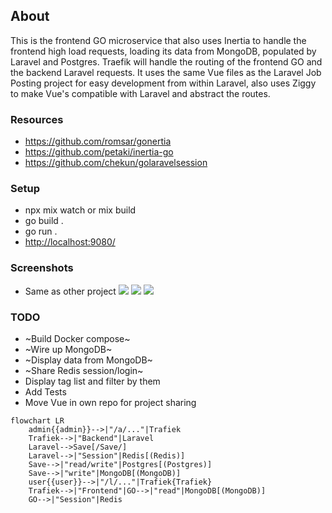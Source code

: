 ## About 

This is the frontend GO microservice that also uses Inertia to handle the frontend high load requests, loading its data from MongoDB, populated by Laravel and Postgres. Traefik will handle the routing of the frontend GO and the backend Laravel requests. It uses the same Vue files as the Laravel Job Posting project for easy development from within Laravel, also uses Ziggy to make Vue's compatible with Laravel and abstract the routes.

### Resources
- https://github.com/romsar/gonertia
- https://github.com/petaki/inertia-go
- https://github.com/chekun/golaravelsession

### Setup
- npx mix watch or mix build
- go build .
- go run .
- [http://localhost:9080/](http://localhost:9080/)

### Screenshots
- Same as other project
![](./readme/list.png)
![](./readme/create.png)
![](./readme/view.png)

### TODO
- ~Build Docker compose~
- ~Wire up MongoDB~
- ~Display data from MongoDB~
- ~Share Redis session/login~
- Display tag list and filter by them
- Add Tests
- Move Vue in own repo for project sharing

```mermaid
flowchart LR
    admin{{admin}}-->|"/a/..."|Trafiek
    Trafiek-->|"Backend"|Laravel
    Laravel-->Save[/Save/]
    Laravel-->|"Session"|Redis[(Redis)]
    Save-->|"read/write"|Postgres[(Postgres)]
    Save-->|"write"|MongoDB[(MongoDB)]
    user{{user}}-->|"/l/..."|Trafiek{Trafiek}
    Trafiek-->|"Frontend"|GO-->|"read"|MongoDB[(MongoDB)]
    GO-->|"Session"|Redis
```
